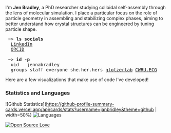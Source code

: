 I'm **Jen Bradley**, a PhD researcher studying colloidal self-assembly through the lens of molecular simulation. I place a particular focus on the role of particle geometry in assembling and stabilizing complex phases, aiming to better understand how crystal structures can be engineered by tuning particle shape.

<pre>
 ~> <strong>ls socials</strong>
  <a href="https://www.linkedin.com/in/jenbrad">LinkedIn</a>
  <a href="https://orcid.org/0009-0007-2443-2982">ORCID</a>

 ~> <strong>id -p</strong>
  uid	jennabradley
  groups staff everyone she.her.hers <a href="https://github.com/glotzerlab">glotzerlab</a> <a href="https://engineering.case.edu/research/labs/electro-ceramics/about">CWRU.ECG</a>
</pre>

 <!--- Style for the block above is based on the excellent profile at https://github.com/hedyhli/hedyhl --->

Here are a few visualizations that make use of code I've developed!



### Statistics and Languages

![Github Statistics](https://github-profile-summary-cards.vercel.app/api/cards/stats?username=janbridley&theme=github | width=50%) ![Languages](https://github-profile-summary-cards.vercel.app/api/cards/most-commit-language?username=janbridley&theme=github)


<!--- [![Linkedin: Jenna Bradley](https://img.shields.io/badge/-jenbrad-blue?style=flat-square&logo=Linkedin&logoColor=white&link=https://www.linkedin.com/in/jenbrad/)](https://www.linkedin.com/in/jenbrad/) --->
[![Open Source Love](https://badges.frapsoft.com/os/v2/open-source.svg?v=103)](https://github.com/ellerbrock/open-source-badges/)
